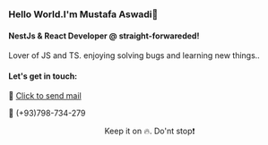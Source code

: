 ### Hello World.I'm Mustafa Aswadi👋

#### NestJs & React Developer @ straight-forwareded!
Lover of JS and TS. enjoying solving bugs and learning new things..<PR />   

#### Let's get in touch:
<p> 📧 <a href="mailto:aswadimustafa16@gmail.com">Click to send mail</a></p>
<p> 📱 (+93)798-734-279 </p> 
<p align="center"> Keep it on 🔥. Do'nt stop❗ </p>
